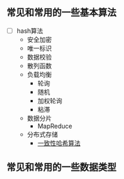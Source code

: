 ## 常见和常用的一些基本算法
- [ ] hash算法
    - 安全加密
    - 唯一标识
    - 数据校验
    - 散列函数
    - 负载均衡
        - 轮询
        - 随机
        - 加权轮询
        - 粘滞
    - 数据分片
        - MapReduce
    - 分布式存储
        - [一致性哈希算法](https://en.wikipedia.org/wiki/Consistent_hashing)
## 常见和常用的一些数据类型  
